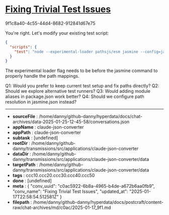 # [Fixing Trivial Test Issues](https://claude.ai/chat/c0ac5922-6b8a-4965-b4de-a672b6aa0fb9)

9f1c8a40-4c55-44d4-8682-912841d67e75

 You're right. Let's modify your existing test script:

```json
{
  "scripts": {
    "test": "node --experimental-loader pathsjs/esm jasmine --config=jasmine.json --reporter=tests/helpers/reporter.js"
  }
}
```

The experimental loader flag needs to be before the jasmine command to properly handle the path mappings.

Q1: Would you prefer to keep current test setup and fix paths directly?
Q2: Should we explore alternative test runners?
Q3: Would adding module aliases in package.json work better?
Q4: Should we configure path resolution in jasmine.json instead?

---

* **sourceFile** : /home/danny/github-danny/hyperdata/docs/chat-archives/data-2025-01-25-12-45-58/conversations.json
* **appName** : claude-json-converter
* **appPath** : claude-json-converter
* **subtask** : [undefined]
* **rootDir** : /home/danny/github-danny/transmissions/src/applications/claude-json-converter
* **dataDir** : /home/danny/github-danny/transmissions/src/applications/claude-json-converter/data
* **targetPath** : /home/danny/github-danny/transmissions/src/applications/claude-json-converter/data
* **tags** : ccc10.ccc20.ccc30.ccc40.ccc50
* **done** : [undefined]
* **meta** : {
  "conv_uuid": "c0ac5922-6b8a-4965-b4de-a672b6aa0fb9",
  "conv_name": "Fixing Trivial Test Issues",
  "updated_at": "2025-01-17T22:58:54.512581Z"
}
* **filepath** : /home/danny/github-danny/hyperdata/docs/postcraft/content-raw/chat-archives/md/c0ac/2025-01-17_9f1.md